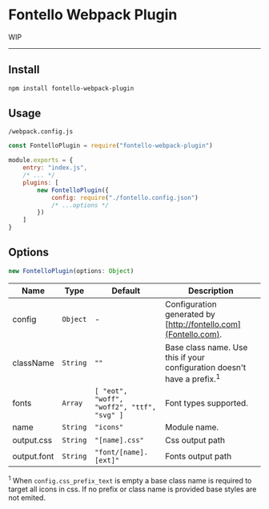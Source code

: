 # Fontello Webpack Plugin

WIP

---

## Install

```bash
npm install fontello-webpack-plugin
```

## Usage

`/webpack.config.js`
```js
const FontelloPlugin = require("fontello-webpack-plugin")

module.exports = {
	entry: "index.js",
	/* ... */
	plugins: [
		new FontelloPlugin({
			config: require("./fontello.config.json")
			/* ...options */
		})
	]
}
```

## Options

```js
new FontelloPlugin(options: Object)
```

|Name|Type|Default|Description|
|----|----|-------|-----------|
|config|`Object`|-|Configuration generated by [http://fontello.com](Fontello.com).
|className|`String`|`""`|Base class name. Use this if your configuration doesn't have a prefix.<sup>1</sup>
|fonts|`Array`|`[ "eot", "woff", "woff2", "ttf", "svg" ]`|Font types supported.
|name|`String`|`"icons"`|Module name.
|output.css|`String`|`"[name].css"`|Css output path
|output.font|`String`|`"font/[name].[ext]"`|Fonts output path

<sup>1</sup> When `config.css_prefix_text` is empty a base class name is required to target all icons in css. If no prefix or class name is provided base styles are not emited.
